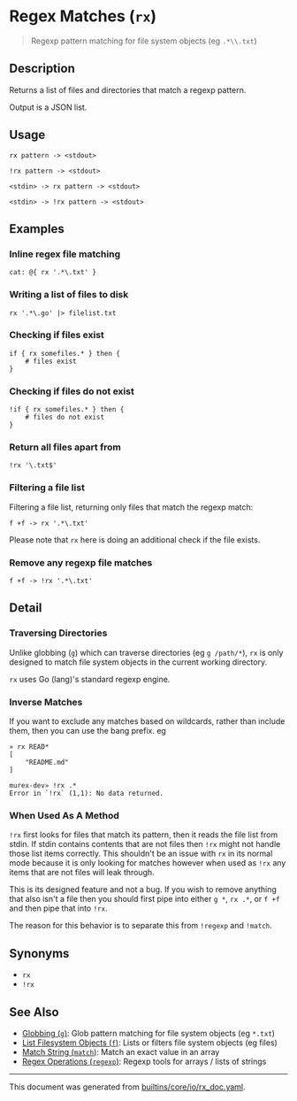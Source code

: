 # Regex Matches (`rx`)

> Regexp pattern matching for file system objects (eg `.*\\.txt`)

## Description

Returns a list of files and directories that match a regexp pattern.

Output is a JSON list.

## Usage

```
rx pattern -> <stdout>

!rx pattern -> <stdout>

<stdin> -> rx pattern -> <stdout>

<stdin> -> !rx pattern -> <stdout>
```

## Examples

### Inline regex file matching

```
cat: @{ rx '.*\.txt' }
```

### Writing a list of files to disk

```
rx '.*\.go' |> filelist.txt
```

### Checking if files exist

```
if { rx somefiles.* } then {
    # files exist
}
```

### Checking if files do not exist

```
!if { rx somefiles.* } then {
    # files do not exist
}
```

### Return all files apart from

```
!rx '\.txt$'
```

### Filtering a file list

Filtering a file list, returning only files that match the regexp match:

```
f +f -> rx '.*\.txt'
```

Please note that `rx` here is doing an additional check if the file exists.

### Remove any regexp file matches

```
f +f -> !rx '.*\.txt'
```

## Detail

### Traversing Directories

Unlike globbing (`g`) which can traverse directories (eg `g /path/*`), `rx` is
only designed to match file system objects in the current working directory.

`rx` uses Go (lang)'s standard regexp engine.

### Inverse Matches

If you want to exclude any matches based on wildcards, rather than include
them, then you can use the bang prefix. eg

```
» rx READ*                                                                                                                                                              
[
    "README.md"
]

murex-dev» !rx .*
Error in `!rx` (1,1): No data returned.
```

### When Used As A Method

`!rx` first looks for files that match its pattern, then it reads the file list
from stdin. If stdin contains contents that are not files then `!rx` might not
handle those list items correctly. This shouldn't be an issue with `rx` in its
normal mode because it is only looking for matches however when used as `!rx`
any items that are not files will leak through.

This is its designed feature and not a bug. If you wish to remove anything that
also isn't a file then you should first pipe into either `g *`, `rx .*`, or
`f +f` and then pipe that into `!rx`.

The reason for this behavior is to separate this from `!regexp` and `!match`.

## Synonyms

* `rx`
* `!rx`


## See Also

* [Globbing (`g`)](../commands/g.md):
  Glob pattern matching for file system objects (eg `*.txt`)
* [List Filesystem Objects (`f`)](../commands/f.md):
  Lists or filters file system objects (eg files)
* [Match String (`match`)](../commands/match.md):
  Match an exact value in an array
* [Regex Operations (`regexp`)](../commands/regexp.md):
  Regexp tools for arrays / lists of strings

<hr/>

This document was generated from [builtins/core/io/rx_doc.yaml](https://github.com/lmorg/murex/blob/master/builtins/core/io/rx_doc.yaml).